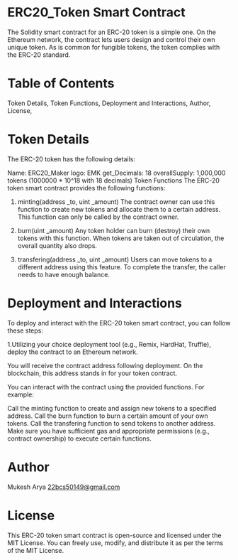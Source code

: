# ERC20_Token Smart Contract
The Solidity smart contract for an ERC-20 token is a simple one. On the Ethereum network, the contract lets users design and control their own unique token. As is common for fungible tokens, the token complies with the ERC-20 standard.

# Table of Contents
Token Details,
Token Functions,
Deployment and Interactions,
Author,
License,

# Token Details
The ERC-20 token has the following details:

Name: ERC20_Maker
logo: EMK
get_Decimals: 18
overallSupply: 1,000,000 tokens (1000000 * 10^18 with 18 decimals)
Token Functions
The ERC-20 token smart contract provides the following functions:

1. minting(address _to, uint _amount)
The contract owner can use this function to create new tokens and allocate them to a certain address. This function can only be called by the contract owner.

2. burn(uint _amount)
Any token holder can burn (destroy) their own tokens with this function. When tokens are taken out of circulation, the overall quantity also drops.

3. transfering(address _to, uint _amount)
Users can move tokens to a different address using this feature. To complete the transfer, the caller needs to have enough balance.

# Deployment and Interactions
To deploy and interact with the ERC-20 token smart contract, you can follow these steps:

1.Utilizing your choice deployment tool (e.g., Remix, HardHat, Truffle), deploy the contract to an Ethereum network.

You will receive the contract address following deployment. On the blockchain, this address stands in for your token contract.

You can interact with the contract using the provided functions. For example:

Call the minting function to create and assign new tokens to a specified address.
Call the burn function to burn a certain amount of your own tokens.
Call the transfering function to send tokens to another address.
Make sure you have sufficient gas and appropriate permissions (e.g., contract ownership) to execute certain functions.

# Author
Mukesh Arya
22bcs50149@gmail.com
# License
This ERC-20 token smart contract is open-source and licensed under the MIT License. You can freely use, modify, and distribute it as per the terms of the MIT License.

